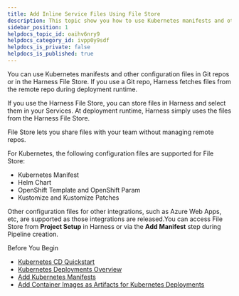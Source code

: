 ```yaml
---
title: Add Inline Service Files Using File Store
description: This topic show you how to use Kubernetes manifests and other configuration files in the Harness File Store that comes with your Harness account.
sidebar_position: 1
helpdocs_topic_id: oaihv6nry9
helpdocs_category_id: ivpp0y9sdf
helpdocs_is_private: false
helpdocs_is_published: true
---
```


You can use Kubernetes manifests and other configuration files in Git repos or in the Harness File Store. If you use a Git repo, Harness fetches files from the remote repo during deployment runtime.

If you use the Harness File Store, you can store files in Harness and select them in your Services. At deployment runtime, Harness simply uses the files from the Harness File Store.

File Store lets you share files with your team without managing remote repos.

For Kubernetes, the following configuration files are supported for File Store:

* Kubernetes Manifest
* Helm Chart
* OpenShift Template and OpenShift Param
* Kustomize and Kustomize Patches

Other configuration files for other integrations, such as Azure Web Apps, etc, are supported as those integrations are released.You can access File Store from **Project Setup** in Harness or via the **Add Manifest** step during Pipeline creation.

Before You Begin

* [Kubernetes CD Quickstart](../../onboard-cd/cd-quickstarts/kubernetes-cd-quickstart.md)
* [Kubernetes Deployments Overview](../../cd-advanced/cd-kubernetes-category/kubernetes-deployments-overview.md)
* [Add Kubernetes Manifests](../../cd-advanced/cd-kubernetes-category/define-kubernetes-manifests.md)
* [Add Container Images as Artifacts for Kubernetes Deployments](../../cd-advanced/cd-kubernetes-category/add-artifacts-for-kubernetes-deployments.md)
